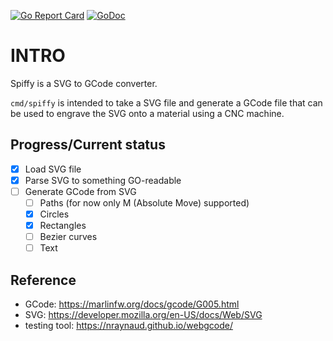 [![Go Report Card](https://goreportcard.com/badge/github.com/gucio321/spiffy)](https://goreportcard.com/report/github.com/gucio321/spiffy)
[![GoDoc](https://pkg.go.dev/badge/github.com/gucio321/spiffy?utm_source=godoc)](https://pkg.go.dev/mod/github.com/gucio321/spiffy)

# INTRO

Spiffy is a SVG to GCode converter.

`cmd/spiffy` is intended to take a SVG file and generate a GCode file that can be used to engrave the SVG
onto a material using a CNC machine.

## Progress/Current status

- [X] Load SVG file
- [X] Parse SVG to something GO-readable
- [ ] Generate GCode from SVG
   - [ ] Paths (for now only M (Absolute Move) supported)
   - [X] Circles
   - [X] Rectangles
   - [ ] Bezier curves
   - [ ] Text

## Reference
- GCode: https://marlinfw.org/docs/gcode/G005.html
- SVG: https://developer.mozilla.org/en-US/docs/Web/SVG
- testing tool: https://nraynaud.github.io/webgcode/
